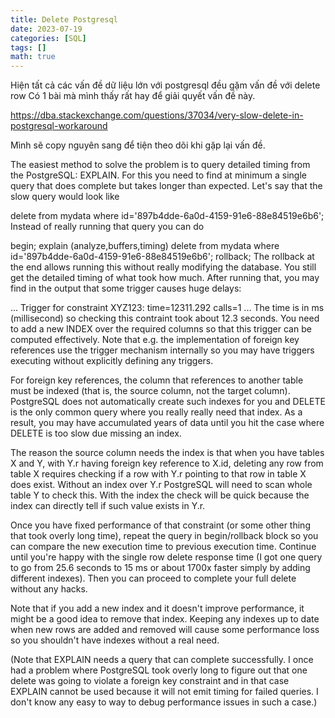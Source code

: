 ```yaml
---
title: Delete Postgresql
date: 2023-07-19
categories: [SQL]
tags: []
math: true
---
```

Hiện tất cả các vấn đề dữ liệu lớn với postgresql đều gặm vấn đề với delete row
Có 1 bài mà mình thấy rất hay để giải quyết vấn đề này.

https://dba.stackexchange.com/questions/37034/very-slow-delete-in-postgresql-workaround

Mình sẽ copy nguyên sang để tiện theo dõi khi gặp lại vấn đề.

The easiest method to solve the problem is to query detailed timing from the PostgreSQL: EXPLAIN. For this you need to find at minimum a single query that does complete but takes longer than expected. Let's say that the slow query would look like

delete from mydata where id='897b4dde-6a0d-4159-91e6-88e84519e6b6';
Instead of really running that query you can do

begin;
explain (analyze,buffers,timing)
delete from mydata where id='897b4dde-6a0d-4159-91e6-88e84519e6b6';
rollback;
The rollback at the end allows running this without really modifying the database. You still get the detailed timing of what took how much. After running that, you may find in the output that some trigger causes huge delays:

...
Trigger for constraint XYZ123: time=12311.292 calls=1
...
The time is in ms (millisecond) so checking this contraint took about 12.3 seconds. You need to add a new INDEX over the required columns so that this trigger can be computed effectively. Note that e.g. the implementation of foreign key references use the trigger mechanism internally so you may have triggers executing without explicitly defining any triggers.

For foreign key references, the column that references to another table must be indexed (that is, the source column, not the target column). PostgreSQL does not automatically create such indexes for you and DELETE is the only common query where you really really need that index. As a result, you may have accumulated years of data until you hit the case where DELETE is too slow due missing an index.

The reason the source column needs the index is that when you have tables X and Y, with Y.r having foreign key reference to X.id, deleting any row from table X requires checking if a row with Y.r pointing to that row in table X does exist. Without an index over Y.r PostgreSQL will need to scan whole table Y to check this. With the index the check will be quick because the index can directly tell if such value exists in Y.r.

Once you have fixed performance of that constraint (or some other thing that took overly long time), repeat the query in begin/rollback block so you can compare the new execution time to previous execution time. Continue until you're happy with the single row delete response time (I got one query to go from 25.6 seconds to 15 ms or about 1700x faster simply by adding different indexes). Then you can proceed to complete your full delete without any hacks.

Note that if you add a new index and it doesn't improve performance, it might be a good idea to remove that index. Keeping any indexes up to date when new rows are added and removed will cause some performance loss so you shouldn't have indexes without a real need.

(Note that EXPLAIN needs a query that can complete successfully. I once had a problem where PostgreSQL took overly long to figure out that one delete was going to violate a foreign key constraint and in that case EXPLAIN cannot be used because it will not emit timing for failed queries. I don't know any easy to way to debug performance issues in such a case.)
